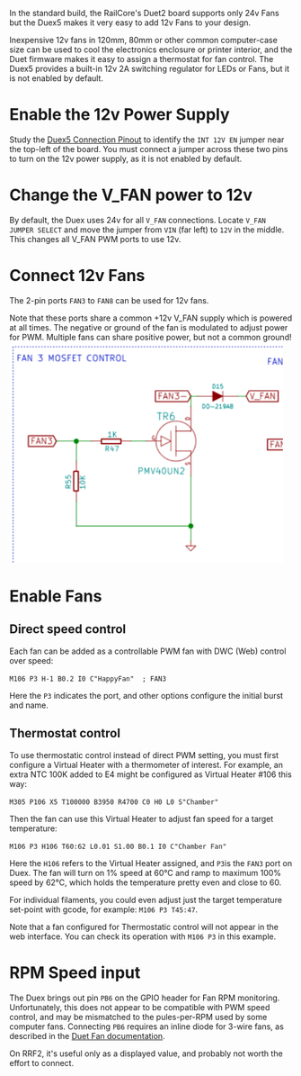In the standard build, the RailCore's Duet2 board supports only 24v Fans but the Duex5 makes it very easy to add 12v Fans to your design.

Inexpensive 12v fans in 120mm, 80mm or other common computer-case size can be used to cool the electronics enclosure or printer interior, and the Duet firmware makes it easy to assign a thermostat for fan control.  The Duex5 provides a built-in 12v 2A switching regulator for LEDs or Fans, but it is not enabled by default.

# Enable the 12v Power Supply
Study the [Duex5 Connection Pinout](https://duet3d.dozuki.com/Wiki/Duex_wiring_diagrams) to identify the `INT 12V EN` jumper near the top-left of the board.
You must connect a jumper across these two pins to turn on the 12v power supply, as it is not enabled by default.

# Change the V_FAN power to 12v
By default, the Duex uses 24v for all `V_FAN` connections.  Locate `V_FAN JUMPER SELECT` and move the jumper from `VIN` (far left) to `12V` in the middle.  This changes all V_FAN PWM ports to use 12v.

# Connect 12v Fans
The 2-pin ports `FAN3` to `FAN8` can be used for 12v fans.

Note that these ports share a common +12v V_FAN supply which is powered at all times.  The negative or ground of the fan is modulated to adjust power for PWM.  Multiple fans can share positive power, but not a common ground!
![PWM Port](12v_fans_pwm.png)

# Enable Fans 
## Direct speed control
Each fan can be added as a controllable PWM fan with DWC (Web) control over speed:

```M106 P3 H-1 B0.2 I0 C"HappyFan" 	; FAN3```

Here the `P3` indicates the port, and other options configure the initial burst and name.

## Thermostat control
To use thermostatic control instead of direct PWM setting, you must first configure a Virtual Heater with a thermometer of interest.  For example, an extra NTC 100K added to E4 might be configured as Virtual Heater #106 this way:

```M305 P106 X5 T100000 B3950 R4700 C0 H0 L0 S"Chamber"```

Then the fan can use this Virtual Heater to adjust fan speed for a target temperature:

```M106 P3 H106 T60:62 L0.01 S1.00 B0.1 I0 C"Chamber Fan"```

Here the `H106` refers to the Virtual Heater assigned, and `P3`is the `FAN3` port on Duex.  The fan will turn on 1% speed at 60°C and ramp to maximum 100% speed by 62°C, which holds the temperature pretty even and close to 60.

For individual filaments, you could even adjust just the target temperature set-point with gcode, for example: `M106 P3 T45:47`.

Note that a fan configured for Thermostatic control will not appear in the web interface.  You can check its operation with `M106 P3` in this example.

# RPM Speed input

The Duex brings out pin `PB6` on the GPIO header for Fan RPM monitoring.  Unfortunately, this does not appear to be compatible with PWM speed control, and may be mismatched to the pules-per-RPM used by some computer fans.  Connecting `PB6` requires an inline diode for 3-wire fans, as described in the [Duet Fan documentation](https://duet3d.dozuki.com/Wiki/Connecting_and_configuring_fans).

On RRF2, it's useful only as a displayed value, and probably not worth the effort to connect.
